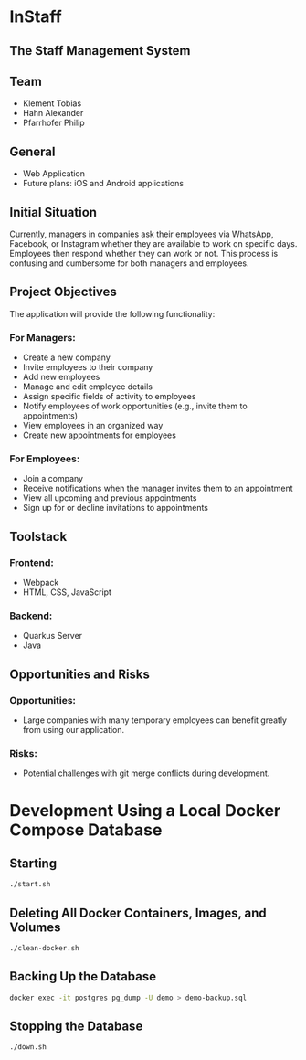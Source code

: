 # InStaff


## The Staff Management System

## Team

* Klement Tobias
* Hahn Alexander
* Pfarrhofer Philip

## General

* Web Application
* Future plans: iOS and Android applications

## Initial Situation

Currently, managers in companies ask their employees via WhatsApp, Facebook, or Instagram whether they are available to work on specific days. Employees then respond whether they can work or not. This process is confusing and cumbersome for both managers and employees.

## Project Objectives

The application will provide the following functionality:

### For Managers:
* Create a new company
* Invite employees to their company
* Add new employees
* Manage and edit employee details
* Assign specific fields of activity to employees
* Notify employees of work opportunities (e.g., invite them to appointments)
* View employees in an organized way
* Create new appointments for employees

### For Employees:
* Join a company
* Receive notifications when the manager invites them to an appointment
* View all upcoming and previous appointments
* Sign up for or decline invitations to appointments

## Toolstack

### Frontend:
* Webpack
* HTML, CSS, JavaScript

### Backend:
* Quarkus Server
* Java

## Opportunities and Risks

### Opportunities:
* Large companies with many temporary employees can benefit greatly from using our application.

### Risks:
* Potential challenges with git merge conflicts during development.

# Development Using a Local Docker Compose Database

## Starting

```bash
./start.sh
```

## Deleting All Docker Containers, Images, and Volumes

```bash
./clean-docker.sh
```

## Backing Up the Database

```bash
docker exec -it postgres pg_dump -U demo > demo-backup.sql
```

## Stopping the Database

```bash
./down.sh
```
